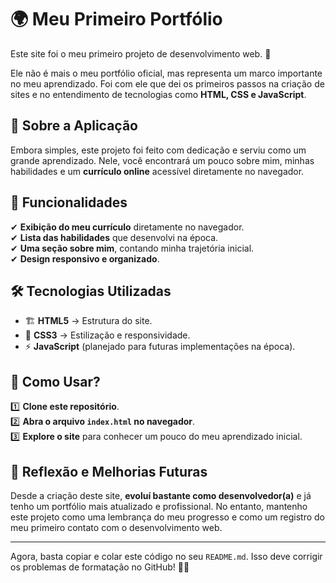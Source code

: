 # 🌍 Meu Primeiro Portfólio  

Este site foi o meu primeiro projeto de desenvolvimento web. 🚀  

Ele não é mais o meu portfólio oficial, mas representa um marco importante no meu aprendizado. Foi com ele que dei os primeiros passos na criação de sites e no entendimento de tecnologias como **HTML, CSS e JavaScript**.  

## 📌 Sobre a Aplicação  

Embora simples, este projeto foi feito com dedicação e serviu como um grande aprendizado. Nele, você encontrará um pouco sobre mim, minhas habilidades e um **currículo online** acessível diretamente no navegador.  

## 🔹 Funcionalidades  

✔ **Exibição do meu currículo** diretamente no navegador.  
✔ **Lista das habilidades** que desenvolvi na época.  
✔ **Uma seção sobre mim**, contando minha trajetória inicial.  
✔ **Design responsivo e organizado**.  

## 🛠 Tecnologias Utilizadas  

- 🏗 **HTML5** → Estrutura do site.  
- 🎨 **CSS3** → Estilização e responsividade.  
- ⚡ **JavaScript** (planejado para futuras implementações na época).  

## 📂 Como Usar?  

1️⃣ **Clone este repositório**.  
2️⃣ **Abra o arquivo `index.html` no navegador**.  
3️⃣ **Explore o site** para conhecer um pouco do meu aprendizado inicial.  

## 🔮 Reflexão e Melhorias Futuras  

Desde a criação deste site, **evoluí bastante como desenvolvedor(a)** e já tenho um portfólio mais atualizado e profissional. No entanto, mantenho este projeto como uma lembrança do meu progresso e como um registro do meu primeiro contato com o desenvolvimento web.  

---

Agora, basta copiar e colar este código no seu `README.md`. Isso deve corrigir os problemas de formatação no GitHub! 🚀😃
